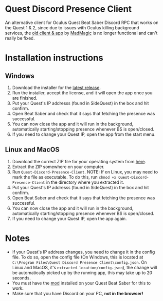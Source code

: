 # Quest Discord Presence Client

An alternative client for Oculus Quest Beat Saber Discord RPC that works on the Quest 1 & 2, since due to issues with Oculus killing background
services, the [old client & app](https://github.com/madmagic007/Oculus-Quest-Presence) by [MadMagic](https://github.com/madmagic007) is no longer functional and can't really be fixed.

# Installation instructions

## Windows
1. Download the installer for the [latest release](https://github.com/Lauriethefish/Quest-Discord-Presence-Client/releases/latest).
2. Run the installer, accept the license, and it will open the app once you are finished.
3. Put your Quest's IP addresss (found in SideQuest) in the box and hit confirm.
4. Open Beat Saber and check that it says that fetching the presence was successful.
5. You can now close the app and it will run in the background, automatically starting/stopping presence whenever BS is open/closed.
6. If you need to change your Quest IP, open the app from the start menu.

## Linux and MacOS
1. Download the correct ZIP file for your operating system from [here](https://github.com/Lauriethefish/Quest-Discord-Presence-Client/releases/latest).
2. Extract the ZIP somewhere on your computer.
3. Run ``Quest-Discord-Presence-Client``. NOTE: If on Linux, you may need to mark the file as executable. To do this, run ``chmod +x Quest-Discord-Presence-Client`` in the directory where you extracted it.
4. Put your Quest's IP addresss (found in SideQuest) in the box and hit confirm.
5. Open Beat Saber and check that it says that fetching the presence was successful.
6. You can now close the app and it will run in the background, automatically starting/stopping presence whenever BS is open/closed.
7. If you need to change your Quest IP, open the app again.

# Notes
- If your Quest's IP address changes, you need to change it in the config file.
To do so, open the config file (On Windows, this is located at ``C:\Program Files\Quest Discord Presence Client\config.json``. On Linux and MacOS, it's ``extracted-location/config.json``), the change will be automatically picked up by the running app, this may take up to 20 seconds.
- You must have the [mod](https://github.com/Lauriethefish/Quest-Discord-Presence/releases/latest) installed on your Quest Beat Saber for this to work.
- Make sure that you have Discord on your PC, **not in the browser!**